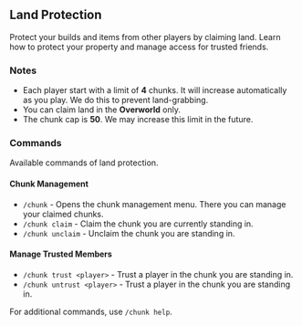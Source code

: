 
## Land Protection

Protect your builds and items from other players by claiming land. Learn how to protect your property and manage access for trusted friends.

### Notes

- Each player start with a limit of **4** chunks. It will increase automatically as you play. We do this to prevent land-grabbing.
- You can claim land in the **Overworld** only.
- The chunk cap is **50**. We may increase this limit in the future.

### Commands

Available commands of land protection.

#### Chunk Management

- `/chunk` - Opens the chunk management menu. There you can manage your claimed chunks.
- `/chunk claim` - Claim the chunk you are currently standing in.
- `/chunk unclaim` - Unclaim the chunk you are standing in.

#### Manage Trusted Members

- `/chunk trust <player>` - Trust a player in the chunk you are standing in.
- `/chunk untrust <player>` - Trust a player in the chunk you are standing in.

For additional commands, use `/chunk help`.
